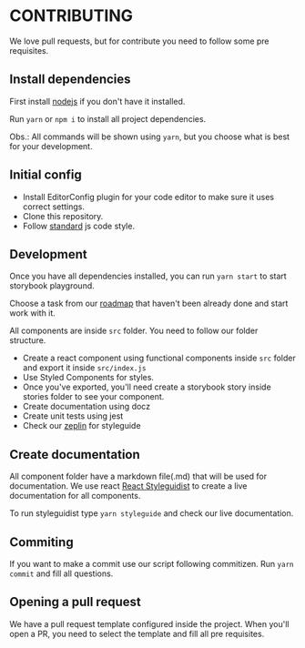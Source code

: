 # CONTRIBUTING

We love pull requests, but for contribute you need to follow some pre requisites.

## Install dependencies

First install [nodejs](https://nodejs.org/) if you don't have it installed.

Run `yarn` or `npm i` to install all project dependencies.

Obs.: All commands will be shown using `yarn`, but you choose what is best for your development.

## Initial config

- Install EditorConfig plugin for your code editor to make sure it uses correct settings.
- Clone this repository.
- Follow [standard](https://standardjs.com/) js code style.

## Development

Once you have all dependencies installed, you can run `yarn start` to start storybook playground.

Choose a task from our [roadmap](#roadmap) that haven't been already done and start work with it.

All components are inside `src` folder. You need to follow our folder structure.

- Create a react component using functional components inside `src` folder and export it inside `src/index.js`
- Use Styled Components for styles.
- Once you've exported, you'll need create a storybook story inside stories folder to see your component.
- Create documentation using docz
- Create unit tests using jest
- Check our [zeplin](https://app.zeplin.io/project/5cbf466cd45ec65486ec3c78/dashboard) for styleguide

## Create documentation

All component folder have a markdown file(.md) that will be used for documentation. We use react [React Styleguidist](https://github.com/styleguidist/react-styleguidist) to create a live documentation for all components.

To run styleguidist type `yarn styleguide` and check our live documentation.


## Commiting

If you want to make a  commit use our script following commitizen. Run `yarn commit` and fill all questions.

## Opening a pull request

We have a pull request template configured inside the project. When you'll open a PR, you need to select the template and fill all pre requisites.

